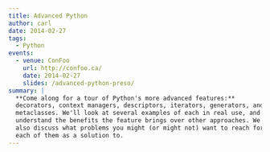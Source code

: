 ```yaml
---
title: Advanced Python
author: carl
date: 2014-02-27
tags:
  - Python
events:
  - venue: ConFoo
    url: http://confoo.ca/
    date: 2014-02-27
    slides: /advanced-python-preso/
summary: |
  **Come along for a tour of Python's more advanced features:**
  decorators, context managers, descriptors, iterators, generators, and
  metaclasses. We'll look at several examples of each in real use, and
  understand the benefits the feature brings over other approaches. We'll
  also discuss what problems you might (or might not) want to reach for
  each of them as a solution to.
---
```

